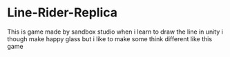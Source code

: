 # Line-Rider-Replica
This is game made by sandbox studio when i learn to draw the line in unity i though make happy glass but i like to make some think different like this game 
